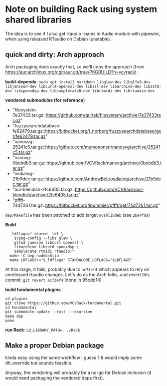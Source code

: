 # Note on building Rack using system shared libraries

The idea is to see if I also get rtaudio issues in Audio module with pipewire, when using released RTaudio on Debian (unstable).

## quick and dirty: Arch approach
Arch packaging does exactly that, so we'll copy the approach (from <https://aur.archlinux.org/cgit/aur.git/tree/PKGBUILD?h=vcvrack>).

**build-depends**:
`sudo apt install markdown libglew-dev libglfw3-dev libjansson-dev libcurl4-openssl-dev libssl-dev libarchive-dev libzstd-dev libspeexdsp-dev libsamplerate0-dev librtmidi-dev librtaudio-dev`

**vendored submodules (for reference)**
  - "filesystem-7e37433.tar.gz::https://github.com/gulrak/filesystem/archive/7e37433tar.gz"
  - "fuzzysearchdatabase-fe62479.tar.gz::https://bitbucket.org/j_norberg/fuzzysearchdatabase/get/fe62479.tar.gz"
  - "nanosvg-25241c5.tar.gz::https://github.com/memononen/nanosvg/archive/25241c5.tar.gz"
  - "nanovg-0bebdb3.tar.gz::https://github.com/VCVRack/nanovg/archive/0bebdb3.tar.gz"
  - "osdialog-21b9dcc.tar.gz::https://github.com/AndrewBelt/osdialog/archive/21b9dcc.tar.gz"
  - "oui-blendish-2fc6405.tar.gz::https://github.com/VCVRack/oui-blendish/archive/2fc6405.tar.gz"
  - "pffft-74d7261.tar.gz::https://bitbucket.org/jpommier/pffft/get/74d7261.tar.gz"

`dep/Makefile` has been patched to add target `noshlibdeb`  (see `2be4fda`)

**Build**
```
  _ldflags="-shared -ldl \
    $(pkg-config --libs glew \
    glfw3 jansson libcurl openssl \
    libarchive libzstd speexdsp \
    samplerate rtmidi rtaudio)"
  make -C dep nodebshlib
  make LDFLAGS+="$_ldflags" STANDALONE_LDFLAGS="$LDFLAGS"
```
At this stage, it fails, probably due to `ac73ef4` which appears to rely on unreleased rtaudio changes.
Let's do as the Arch folks, and revert this commit:
`git revert ac73ef4` (done in 95cdd14)

**build fundamental plugins**
```
cd plugins
git clone https://github.com/VCVRack/Fundamental.git
cd Fundamental
git submodule update --init --recursive
make dep
make
```

**run Rack**:
`LD_LIBRARY_PATH=. ./Rack`




## Make a proper Debian package

kinda easy using the same workflow I guess ? it would imply some dh_override but sounds feasible.

Anyway, the vendoring will probably be a no-go for Debian inclusion (it would need packaging the vendored deps first).

